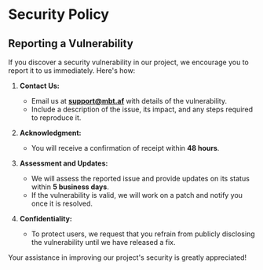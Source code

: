 
# Security Policy

## Reporting a Vulnerability

If you discover a security vulnerability in our project, we encourage you to report it to us immediately. Here's how:

1. **Contact Us:**  
   - Email us at **[support@mbt.af](mailto:support@mbt.af)** with details of the vulnerability.  
   - Include a description of the issue, its impact, and any steps required to reproduce it.

2. **Acknowledgment:**  
   - You will receive a confirmation of receipt within **48 hours**.

3. **Assessment and Updates:**  
   - We will assess the reported issue and provide updates on its status within **5 business days**.  
   - If the vulnerability is valid, we will work on a patch and notify you once it is resolved.

4. **Confidentiality:**  
   - To protect users, we request that you refrain from publicly disclosing the vulnerability until we have released a fix.

Your assistance in improving our project's security is greatly appreciated!
